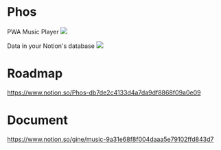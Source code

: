 # Phos

PWA Music Player
![](https://www.notion.so/image/https%3A%2F%2Fs3-us-west-2.amazonaws.com%2Fsecure.notion-static.com%2F24198614-499c-4e18-9528-f8e59e2c02f4%2FXnip2019-08-14_02-39-58.png?table=block&id=8222a684-8e35-42e2-bfae-e53a1fbe3607&width=3840&cache=v2)

Data in your Notion's database
![](https://www.notion.so/image/https%3A%2F%2Fs3-us-west-2.amazonaws.com%2Fsecure.notion-static.com%2F5881955e-4359-48ea-913e-ccdc8de05a80%2FXnip2019-08-14_02-59-53.png?table=block&id=422d6fbd-49e0-4b1f-81d8-54394473869c&width=3460&cache=v2)
# Roadmap
https://www.notion.so/Phos-db7de2c4133d4a7da9df8868f09a0e09

# Document
https://www.notion.so/gine/music-9a31e68f8f004daaa5e79102ffd843d7

